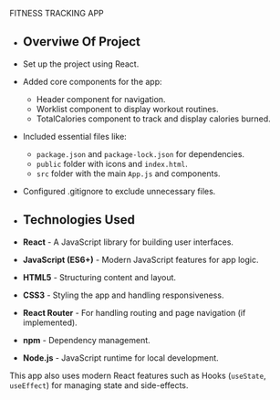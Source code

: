 FITNESS TRACKING APP

- ## Overviwe Of Project
- Set up the project using React.
- Added core components for the app:
  - Header component for navigation.
  - Worklist component to display workout routines.
  - TotalCalories component to track and display calories burned.
- Included essential files like:
  - `package.json` and `package-lock.json` for dependencies.
  - `public` folder with icons and `index.html`.
  - `src` folder with the main `App.js` and components.
- Configured .gitignore to exclude unnecessary files.

- ## Technologies Used

- **React** - A JavaScript library for building user interfaces.
- **JavaScript (ES6+)** - Modern JavaScript features for app logic.
- **HTML5** - Structuring content and layout.
- **CSS3** - Styling the app and handling responsiveness.
- **React Router** - For handling routing and page navigation (if implemented).
- **npm** - Dependency management.
- **Node.js** - JavaScript runtime for local development.

This app also uses modern React features such as Hooks (`useState`, `useEffect`) for managing state and side-effects.

